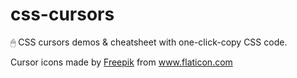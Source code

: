 # css-cursors
🖱 CSS cursors demos &amp; cheatsheet with one-click-copy CSS code.

<div>Cursor icons made by <a href="https://www.freepik.com" title="Freepik">Freepik</a> from <a href="https://www.flaticon.com/" title="Flaticon">www.flaticon.com</a></div>
